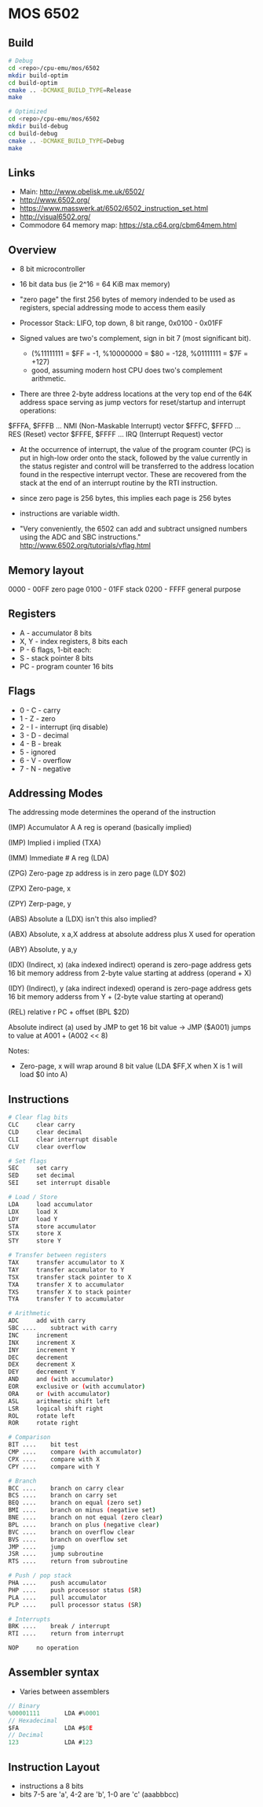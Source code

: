 # MOS 6502

## Build
```sh
# Debug
cd <repo>/cpu-emu/mos/6502
mkdir build-optim
cd build-optim
cmake .. -DCMAKE_BUILD_TYPE=Release
make

# Optimized
cd <repo>/cpu-emu/mos/6502
mkdir build-debug
cd build-debug
cmake .. -DCMAKE_BUILD_TYPE=Debug
make
```

## Links

* Main: http://www.obelisk.me.uk/6502/
* http://www.6502.org/
* https://www.masswerk.at/6502/6502_instruction_set.html
* http://visual6502.org/
* Commodore 64 memory map: https://sta.c64.org/cbm64mem.html

## Overview
* 8 bit microcontroller
* 16 bit data bus (ie 2^16 = 64 KiB max memory)
* "zero page" the first 256 bytes of memory indended to be used as registers, special addressing mode to access them easily

* Processor Stack: LIFO, top down, 8 bit range, 0x0100 - 0x01FF

* Signed values are two's complement, sign in bit 7 (most significant bit).
    * (%11111111 = $FF = -1, %10000000 = $80 = -128, %01111111 = $7F = +127)
    * good, assuming modern host CPU does two's complement arithmetic.

* There are three 2-byte address locations at the very top end of the 64K address space serving as jump vectors for reset/startup and interrupt operations:

$FFFA, $FFFB ... NMI (Non-Maskable Interrupt) vector
$FFFC, $FFFD ... RES (Reset) vector
$FFFE, $FFFF ... IRQ (Interrupt Request) vector

* At the occurrence of interrupt, the value of the program counter (PC) is put in high-low order onto the stack, followed by the value currently in the status register and control will be transferred to the address location found in the respective interrupt vector. These are recovered from the stack at the end of an interrupt routine by the RTI instruction.

* since zero page is 256 bytes, this implies each page is 256 bytes

* instructions are variable width.

* "Very conveniently, the 6502 can add and subtract unsigned numbers using the ADC and SBC instructions." http://www.6502.org/tutorials/vflag.html


## Memory layout

0000 - 00FF     zero page
0100 - 01FF     stack
0200 - FFFF     general purpose


## Registers

* A - accumulator 8 bits
* X, Y - index registers, 8 bits each
* P - 6 flags, 1-bit each:
* S - stack pointer 8 bits
* PC - program counter 16 bits

## Flags

* 0 - C - carry
* 1 - Z - zero
* 2 - I - interrupt (irq disable)
* 3 - D - decimal
* 4 - B - break
* 5 -     ignored
* 6 - V - overflow
* 7 - N - negative

## Addressing Modes

The addressing mode determines the operand of the instruction

(IMP) Accumulator       A       A reg is operand (basically implied)

(IMP) Implied           i       implied (TXA)

(IMM) Immediate         #       A reg (LDA)


(ZPG) Zero-page         zp      address is in zero page (LDY $02)

(ZPX) Zero-page, x

(ZPY) Zerp-page, y


(ABS) Absolute          a       (LDX) isn't this also implied?

(ABX) Absolute, x       a,X     address at absolute address plus X used for operation

(ABY) Absolute, y       a,y


(IDX) (Indirect, x)     (aka indexed indirect)
                        operand is zero-page address
                        gets 16 bit memory address from 2-byte value starting at address (operand + X)

(IDY) (Indirect), y     (aka indirect indexed)
                        operand is zero-page address
                        gets 16 bit memory adderss from Y + (2-byte value starting at operand)


(REL) relative          r       PC + offset (BPL $2D)


Absolute indirect       (a)     used by JMP to get 16 bit value -> JMP ($A001) jumps to value at $A001 + ($A002 << 8)

Notes:
* Zero-page, x will wrap around 8 bit value (LDA $FF,X when X is 1 will load $0 into A)




## Instructions
```sh
# Clear flag bits
CLC     clear carry
CLD     clear decimal
CLI     clear interrupt disable
CLV     clear overflow

# Set flags
SEC     set carry
SED     set decimal
SEI     set interrupt disable

# Load / Store
LDA     load accumulator
LDX     load X
LDY     load Y
STA     store accumulator
STX     store X
STY     store Y

# Transfer between registers
TAX     transfer accumulator to X
TAY     transfer accumulator to Y
TSX     transfer stack pointer to X
TXA     transfer X to accumulator
TXS     transfer X to stack pointer
TYA     transfer Y to accumulator

# Arithmetic
ADC     add with carry
SBC ....    subtract with carry
INC     increment
INX     increment X
INY     increment Y
DEC     decrement
DEX     decrement X
DEY     decrement Y
AND     and (with accumulator)
EOR     exclusive or (with accumulator)
ORA     or (with accumulator)
ASL     arithmetic shift left
LSR     logical shift right
ROL     rotate left
ROR     rotate right

# Comparison
BIT ....    bit test
CMP ....    compare (with accumulator)
CPX ....    compare with X
CPY ....    compare with Y

# Branch
BCC ....    branch on carry clear
BCS ....    branch on carry set
BEQ ....    branch on equal (zero set)
BMI ....    branch on minus (negative set)
BNE ....    branch on not equal (zero clear)
BPL ....    branch on plus (negative clear)
BVC ....    branch on overflow clear
BVS ....    branch on overflow set
JMP ....    jump
JSR ....    jump subroutine
RTS ....    return from subroutine

# Push / pop stack
PHA ....    push accumulator
PHP ....    push processor status (SR)
PLA ....    pull accumulator
PLP ....    pull processor status (SR)

# Interrupts
BRK ....    break / interrupt
RTI ....    return from interrupt

NOP     no operation
```

## Assembler syntax

* Varies between assemblers
```c
// Binary
%00001111       LDA #%0001
// Hexadecimal
$FA             LDA #$0E
// Decimal
123             LDA #123
```


## Instruction Layout

* instructions a 8 bits
* bits 7-5 are 'a', 4-2 are 'b', 1-0 are 'c' (aaabbbcc)